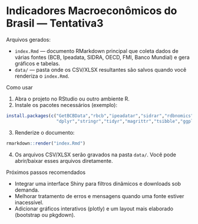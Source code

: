 # Indicadores Macroeconômicos do Brasil — Tentativa3

Arquivos gerados:

- `index.Rmd` — documento RMarkdown principal que coleta dados de várias fontes (BCB, Ipeadata, SIDRA, OECD, FMI, Banco Mundial) e gera gráficos e tabelas.
- `data/` — pasta onde os CSV/XLSX resultantes são salvos quando você renderiza o `index.Rmd`.

Como usar

1. Abra o projeto no RStudio ou outro ambiente R.
2. Instale os pacotes necessários (exemplo):

```r
install.packages(c("GetBCBData","rbcb","ipeadatar","sidrar","rdbnomics","WDI",
                   "dplyr","stringr","tidyr","magrittr","tsibble","ggplot2","writexl","lubridate","readr"))
```

3. Renderize o documento:

```r
rmarkdown::render("index.Rmd")
```

4. Os arquivos CSV/XLSX serão gravados na pasta `data/`. Você pode abrir/baixar esses arquivos diretamente.

Próximos passos recomendados

- Integrar uma interface Shiny para filtros dinâmicos e downloads sob demanda.
- Melhorar tratamento de erros e mensagens quando uma fonte estiver inacessível.
- Adicionar gráficos interativos (plotly) e um layout mais elaborado (bootstrap ou pkgdown).
